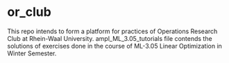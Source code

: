 # or_club
This repo intends to form a platform for practices of Operations Research Club at Rhein-Waal University. 
ampl_ML_3.05_tutorials file contends the solutions of exercises done in the course of ML-3.05 Linear Optimization in Winter Semester.
